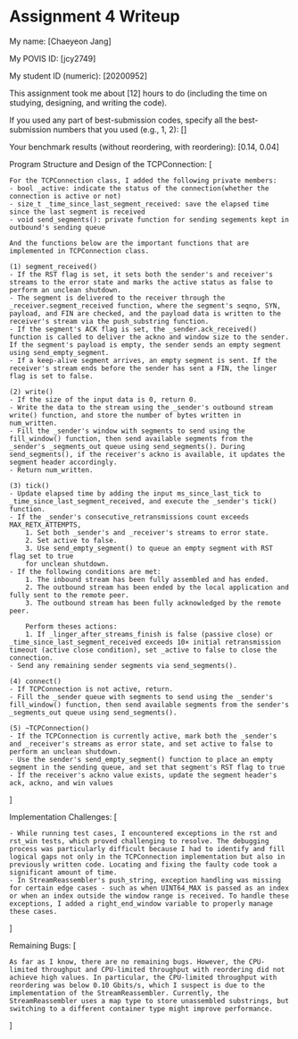 Assignment 4 Writeup
=============

My name: [Chaeyeon Jang]

My POVIS ID: [jcy2749]

My student ID (numeric): [20200952]

This assignment took me about [12] hours to do (including the time on studying, designing, and writing the code).

If you used any part of best-submission codes, specify all the best-submission numbers that you used (e.g., 1, 2): []

Your benchmark results (without reordering, with reordering): [0.14, 0.04]

Program Structure and Design of the TCPConnection:
[

    For the TCPConnection class, I added the following private members:
    - bool _active: indicate the status of the connection(whether the connection is active or not)
    - size_t _time_since_last_segment_received: save the elapsed time since the last segment is received
    - void send_segments(): private function for sending segements kept in outbound's sending queue

    And the functions below are the important functions that are implemented in TCPConnection class. 

    (1) segment_received()
    - If the RST flag is set, it sets both the sender's and receiver's streams to the error state and marks the active status as false to perform an unclean shutdown.
    - The segment is delivered to the receiver through the _receiver.segment_received function, where the segment's seqno, SYN, payload, and FIN are checked, and the payload data is written to the receiver's stream via the push_substring function.
    - If the segment's ACK flag is set, the _sender.ack_received() function is called to deliver the ackno and window size to the sender. If the segment's payload is empty, the sender sends an empty segment using send_empty_segment.
    - If a keep-alive segment arrives, an empty segment is sent. If the receiver's stream ends before the sender has sent a FIN, the linger flag is set to false.

    (2) write()
    - If the size of the input data is 0, return 0.
    - Write the data to the stream using the _sender's outbound stream write() function, and store the number of bytes written in num_written.
    - Fill the _sender's window with segments to send using the fill_window() function, then send available segments from the _sender's _segments_out queue using send_segments(). During send_segments(), if the receiver's ackno is available, it updates the segment header accordingly.
    - Return num_written.

    (3) tick()
    - Update elapsed time by adding the input ms_since_last_tick to _time_since_last_segment_received, and execute the _sender's tick() function.
    - If the _sender's consecutive_retransmissions count exceeds MAX_RETX_ATTEMPTS, 
        1. Set both _sender's and _receiver's streams to error state.
        2. Set active to false.
        3. Use send_empty_segment() to queue an empty segment with RST flag set to true
        for unclean shutdown.
    - If the following conditions are met:
        1. The inbound stream has been fully assembled and has ended.
        2. The outbound stream has been ended by the local application and fully sent to the remote peer.
        3. The outbound stream has been fully acknowledged by the remote peer.

        Perform theses actions:
        1. If _linger_after_streams_finish is false (passive close) or _time_since_last_segment_received exceeds 10× initial retransmission timeout (active close condition), set _active to false to close the connection.
    - Send any remaining sender segments via send_segments().

    (4) connect()
    - If TCPConnection is not active, return.
    - Fill the _sender queue with segments to send using the _sender's fill_window() function, then send available segments from the sender's _segments_out queue using send_segments().

    (5) ~TCPConnection()
    - If the TCPConnection is currently active, mark both the _sender's and _receiver's streams as error state, and set active to false to perform an unclean shutdown.
    - Use the sender's send_empty_segment() function to place an empty segment in the sending queue, and set that segment's RST flag to true
    - If the receiver's ackno value exists, update the segment header's ack, ackno, and win values
    
    
]

Implementation Challenges:
[

    - While running test cases, I encountered exceptions in the rst and rst_win tests, which proved challenging to resolve. The debugging process was particularly difficult because I had to identify and fill logical gaps not only in the TCPConnection implementation but also in previously written code. Locating and fixing the faulty code took a significant amount of time.
    - In StreamReassembler's push_string, exception handling was missing for certain edge cases - such as when UINT64_MAX is passed as an index or when an index outside the window range is received. To handle these exceptions, I added a right_end_window variable to properly manage these cases.

]

Remaining Bugs:
[

    As far as I know, there are no remaining bugs. However, the CPU-limited throughput and CPU-limited throughput with reordering did not achieve high values. In particular, the CPU-limited throughput with reordering was below 0.10 Gbits/s, which I suspect is due to the implementation of the StreamReassembler. Currently, the StreamReassembler uses a map type to store unassembled substrings, but switching to a different container type might improve performance.

]